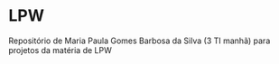 # LPW
Repositório de Maria Paula Gomes Barbosa da Silva (3 TI manhã) para projetos da matéria de LPW
